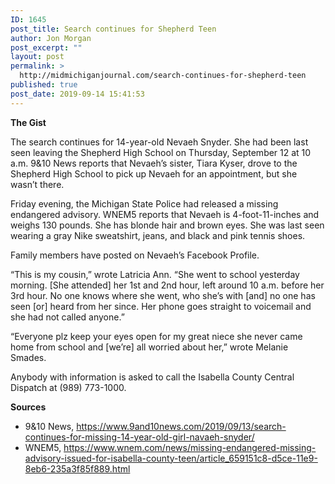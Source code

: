 ```yaml
---
ID: 1645
post_title: Search continues for Shepherd Teen
author: Jon Morgan
post_excerpt: ""
layout: post
permalink: >
  http://midmichiganjournal.com/search-continues-for-shepherd-teen
published: true
post_date: 2019-09-14 15:41:53
---
```

<b>The Gist</b>

The search continues for 14-year-old Nevaeh Snyder. She had been last seen leaving the Shepherd High School on Thursday, September 12 at 10 a.m. 9&amp;10 News reports that Nevaeh’s sister, Tiara Kyser, drove to the Shepherd High School to pick up Nevaeh for an appointment, but she wasn’t there.

Friday evening, the Michigan State Police had released a missing endangered advisory. WNEM5 reports that Nevaeh is 4-foot-11-inches and weighs 130 pounds. She has blonde hair and brown eyes. She was last seen wearing a gray Nike sweatshirt, jeans, and black and pink tennis shoes.

Family members have posted on Nevaeh’s Facebook Profile.

“This is my cousin,” wrote Latricia Ann. “She went to school yesterday morning. [She attended] her 1st and 2nd hour, left around 10 a.m. before her 3rd hour. No one knows where she went, who she’s with [and] no one has seen [or] heard from her since. Her phone goes straight to voicemail and she had not called anyone.”

“Everyone plz keep your eyes open for my great niece she never came home from school and [we’re] all worried about her,” wrote Melanie Smades.

Anybody with information is asked to call the Isabella County Central Dispatch at (989) 773-1000.

<b>Sources</b>
<ul>
 	<li>9&amp;10 News, <a href="https://www.9and10news.com/2019/09/13/search-continues-for-missing-14-year-old-girl-navaeh-snyder/">https://www.9and10news.com/2019/09/13/search-continues-for-missing-14-year-old-girl-navaeh-snyder/</a></li>
 	<li>WNEM5, <a href="https://www.wnem.com/news/missing-endangered-missing-advisory-issued-for-isabella-county-teen/article_659151c8-d5ce-11e9-8eb6-235a3f85f889.html">https://www.wnem.com/news/missing-endangered-missing-advisory-issued-for-isabella-county-teen/article_659151c8-d5ce-11e9-8eb6-235a3f85f889.html</a></li>
</ul>
